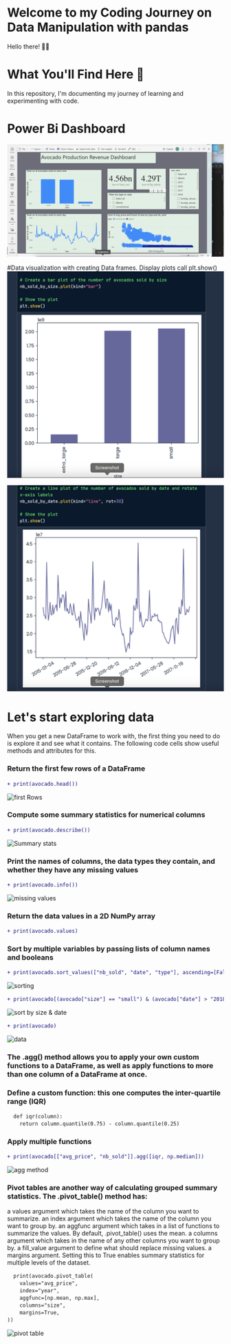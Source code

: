 # Welcome to my Coding Journey on Data Manipulation with pandas

Hello there! 👋🏽 

# What You'll Find Here 🦾

In this repository, I'm documenting my journey of learning and experimenting with code.

# Power Bi Dashboard
![Dashboard](https://github.com/AkiMadi16/DataManipulation_withPandas/blob/main/output_images/avo-image%202.png)

#Data visualization with creating Data frames. Display plots call plt.show()
![df plot](https://github.com/AkiMadi16/DataManipulation_withPandas/blob/main/output_images/bar_plot.png)

![Df 2](https://github.com/AkiMadi16/DataManipulation_withPandas/blob/main/output_images/line_plot.png)



# Let's start exploring data

When you get a new DataFrame to work with, the first thing you need to do is explore it and see what it contains. The following code cells show useful methods and attributes for this.


### Return the first few rows of a DataFrame
```diff
+ print(avocado.head())
```

![first Rows](https://github.com/AkiMadi16/DataManipulation_withPandas/blob/main/output_images/Screenshot%202024-06-14%20at%205.16.44%E2%80%AFam.png)

### Compute some summary statistics for numerical columns

```diff
+ print(avocado.describe())
```

![Summary stats](https://github.com/AkiMadi16/DataManipulation_withPandas/blob/main/output_images/Screenshot%202024-06-14%20at%205.17.58%E2%80%AFam.png)

### Print the names of columns, the data types they contain, and whether they have any missing values

```diff
+ print(avocado.info())
```
![missing values](https://github.com/AkiMadi16/DataManipulation_withPandas/blob/main/output_images/Screenshot%202024-06-14%20at%205.18.17%E2%80%AFam.png)

### Return the data values in a 2D NumPy array

```diff
+ print(avocado.values)
```

### Sort by multiple variables by passing lists of column names and booleans

```diff
+ print(avocado.sort_values(["nb_sold", "date", "type"], ascending=[False, False, True]))
```
![sorting](https://github.com/AkiMadi16/DataManipulation_withPandas/blob/main/output_images/Screenshot%202024-06-14%20at%205.18.41%E2%80%AFam.png)

```diff
+ print(avocado[(avocado["size"] == "small") & (avocado["date"] > "2018-01-01")])
```
![sort by size & date](https://github.com/AkiMadi16/DataManipulation_withPandas/blob/main/output_images/Screenshot%202024-06-14%20at%205.19.02%E2%80%AFam.png)


```diff
+ print(avocado)
```
![data](https://github.com/AkiMadi16/DataManipulation_withPandas/blob/main/output_images/Screenshot%202024-06-14%20at%205.19.32%E2%80%AFam.png)

### The .agg() method allows you to apply your own custom functions to a DataFrame, as well as apply functions to more than one column of a DataFrame at once.

### Define a custom function: this one computes the inter-quartile range (IQR)

```diff
  def iqr(column):
    return column.quantile(0.75) - column.quantile(0.25)
```
### Apply multiple functions

```diff
+ print(avocado[["avg_price", "nb_sold"]].agg([iqr, np.median]))
```

![agg method](https://github.com/AkiMadi16/DataManipulation_withPandas/blob/main/output_images/Screenshot%202024-06-14%20at%205.21.35%E2%80%AFam.png)

### Pivot tables are another way of calculating grouped summary statistics. The .pivot_table() method has:

a values argument which takes the name of the column you want to summarize.
an index argument which takes the name of the column you want to group by.
an aggfunc argument which takes in a list of functions to summarize the values. By default, .pivot_table() uses the mean.
a columns argument which takes in the name of any other columns you want to group by.
a fill_value argument to define what should replace missing values.
a margins argument. Setting this to True enables summary statistics for multiple levels of the dataset.

```diff
  print(avocado.pivot_table(
    values="avg_price",
    index="year",
    aggfunc=[np.mean, np.max],
    columns="size",
    margins=True,
))
```

![pivot table](https://github.com/AkiMadi16/DataManipulation_withPandas/blob/main/output_images/Screenshot%202024-06-14%20at%205.21.46%E2%80%AFam.png)
